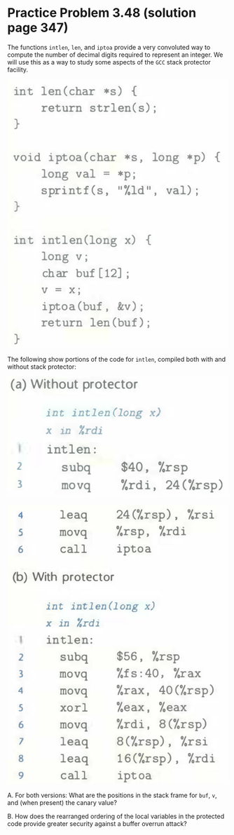 # Practice Problem 3.48 (solution page 347)
The functions `intlen`, `len`, and `iptoa` provide a very convoluted way to compute the number of decimal digits required to represent an integer. We will use this as a way to study some aspects of the `GCC` stack protector facility.

![](./images/3.48.png)

The following show portions of the code for `intlen`, compiled both with and
without stack protector:

![](./images/3.48_2.png)

![](./images/3.48_3.png)

A. For both versions: What are the positions in the stack frame for `buf`, `v`, and (when present) the canary value?

B. How does the rearranged ordering of the local variables in the protected code provide greater security against a buffer overrun attack?